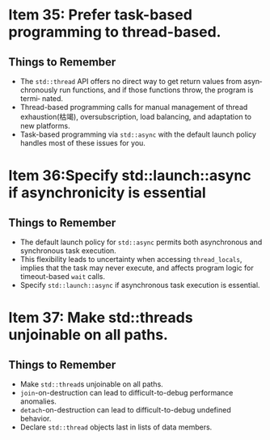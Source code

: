 # Item 35: Prefer task-based programming to thread-based.
## Things to Remember
* The `std::thread` API offers no direct way to get return values from asyn‐
chronously run functions, and if those functions throw, the program is termi‐
nated.
* Thread-based programming calls for manual management of thread exhaustion(枯竭), oversubscription, load balancing, and adaptation to new platforms.
* Task-based programming via `std::async` with the default launch policy handles most of these issues for you.

# Item 36:Specify std::launch::async if asynchronicity is essential
## Things to Remember
* The default launch policy for `std::async` permits both asynchronous and
synchronous task execution.
* This flexibility leads to uncertainty when accessing `thread_locals`, implies
that the task may never execute, and affects program logic for timeout-based
`wait` calls.
* Specify `std::launch::async` if asynchronous task execution is essential.

# Item 37: Make std::threads unjoinable on all paths.
## Things to Remember
* Make `std::thread`s unjoinable on all paths.
* `join`-on-destruction can lead to difficult-to-debug performance anomalies.
* `detach`-on-destruction can lead to difficult-to-debug undefined behavior.
* Declare `std::thread` objects last in lists of data members.